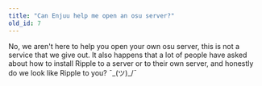 ```yaml
---
title: "Can Enjuu help me open an osu server?"
old_id: 7
---
```

No, we aren't here to help you open your own osu server, this is not a service that we give out. It also happens that a lot of people have asked about how to install Ripple to a server or to their own server, and honestly do we look like Ripple to you? ¯\_(ツ)_/¯
